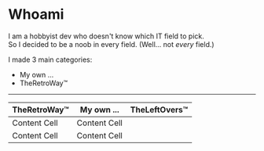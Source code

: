 # Whoami

I am a hobbyist dev who doesn't know which IT field to pick.  
So I decided to be a noob in every field. (Well... not *every* field.)

I made 3 main categories:
 - My own ...
 - TheRetroWay™
---

| TheRetroWay™  | My own ...    |  TheLeftOvers™ |
| ------------- | ------------- |------------- |
| Content Cell  | Content Cell  |              |
| Content Cell  | Content Cell  |              |
